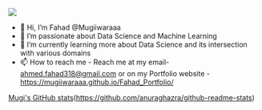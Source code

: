  ![](https://komarev.com/ghpvc/?username=Mugiiwaraaa&color=blueviolet)
- 👋 Hi, I’m Fahad @Mugiiwaraaa                                                                   
- 👀 I’m passionate about Data Science and Machine Learning
- 🌱 I’m currently learning more about Data Science and its intersection with various domains 
- 📫 How to reach me - Reach me at my email- ahmed.fahad318@gmail.com or on my Portfolio website - https://mugiiwaraaa.github.io/Fahad_Portfolio/

[Mugi's GitHub stats](https://github-readme-stats.vercel.app/api?username=Mugiiwaraaa&show_icons=true&theme=tokyonight)(https://github.com/anuraghazra/github-readme-stats)

<!---
Mugiiwaraaa/Mugiiwaraaa is a ✨ special ✨ repository because its `README.md` (this file) appears on your GitHub profile.
You can click the Preview link to take a look at your changes.
--->
